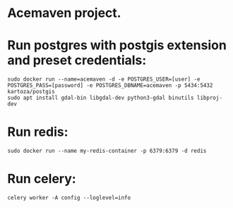 # Acemaven project.

# Run postgres with postgis extension and preset credentials:    
    sudo docker run --name=acemaven -d -e POSTGRES_USER=[user] -e POSTGRES_PASS=[password] -e POSTGRES_DBNAME=acemaven -p 5434:5432 kartoza/postgis
    sudo apt install gdal-bin libgdal-dev python3-gdal binutils libproj-dev
# Run redis:
    sudo docker run --name my-redis-container -p 6379:6379 -d redis
    
# Run celery:
    celery worker -A config --loglevel=info